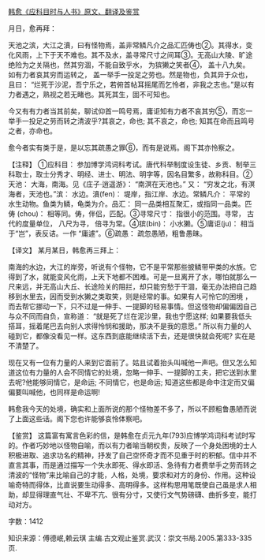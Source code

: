 [韩愈《应科目时与人书》原文、翻译及鉴赏](https://www.vrrw.net/wx/14108.html)

月日，愈再拜：

天池之滨，大江之濆，曰有怪物焉，盖非常鳞凡介之品汇匹俦也②。其得水，变化风雨，上下于天不难也。其不及水，盖寻常尺寸之间耳③。无高山大陵、旷途绝险为之关隔也，然其穷涸，不能自致乎水， 为㺍獭之笑者④， 盖十八九矣。 如有力者哀其穷而运转之， 盖一举手一投足之劳也。然是物也，负其异于众也，且曰： “烂死于沙泥，吾宁乐之，若俯首帖耳摇尾而乞怜者，非我之志也。”是以有力者遇之，熟视之若无睹也。其死其生，固不可知也。

今又有有力者当其前矣，聊试仰首一鸣号焉，庸讵知有力者不哀其穷⑤，而忘一举手一投足之劳而转之清波乎?其哀之，命也; 其不哀之，命也; 知其在命而且鸣号之者，亦命也。

愈今者实有类于是，是以忘其疏愚之罪⑥，而有是说焉。阁下其亦怜察之。

【注释】 ①应科目： 参加博学鸿词科考试。唐代科举制度设生徒、乡贡、制举三科取士，取士分秀才、明经、进士、明法、明字等，因名目繁多，故称科目。②天池： 大海，南海。见《庄子·逍遥游》： “南溟在天池也。” 又： “穷发之北，有溟海者，天池也。”滨： 水边。濆(fen)： 堤岸，指江岸、水边。常鳞凡介： 平常的水生动物。鱼类为鳞，龟类为介。品汇： 同一品类相互聚汇，或指同一品类。匹俦 (chou)： 相等同。俦，伴侣，匹配。③寻常尺寸： 指很小的范围。寻常， 古代的度量单位， 八尺为寻， 倍寻为常。④㺍(bin)： 小水獭。⑤庸讵(ju)： 相当于“岂”，表反诘。一作 “庸遽”。⑥疏愚： 疏忽愚陋，粗鲁愚昧。



【译文】 某月某日，韩愈再三拜上：

南海的水边，大江的岸旁，听说有个怪物，它不是平常那些披鳞带甲类的水族。它得到了水，就能变风化雨，上天下地都不困难。可是一旦离开了水，哪怕就那么一尺来远，并无高山大丘、长途险关的阻拦，却只能穷愁于干涸，毫无办法把自己趋移到水里去，因而受到水獭之类取笑，则是经常的事。如果有人可怜它的困境 ，而去帮它挪动一下，只不过是一伸手、一提脚的轻易事情。但这怪物却偏偏因自己与众不同而自负，宣称道： “就是死了烂在泥沙里，我也宁愿这样; 如果要我低头搭耳，摇着尾巴去向别人求得怜悯和援助，那决不是我的意愿。” 所以有力量的人碰到它，都像没看见一样。这东西到底能继续活下去，还是很快就会死呢? 实在是不清楚了。

现在又有一位有力量的人来到它面前了。姑且试着抬头叫喊他一声吧。但又怎么知道这位有力量的人会不同情它的处境，忽略一伸手、一提脚的工夫，把它送到水里去呢?他能够同情它，是命运; 不同情它，也是命运; 知道这些都是命中注定而又偏偏要叫喊他，也同样是命运啊!

韩愈我今天的处境，确实和上面所说的那个怪物差不多了，所以不顾粗鲁愚陋而说了上面这些话。阁下您也许能够哀怜体察吧。

【鉴赏】 这篇富有寓言色彩的信，是韩愈在贞元九年(793)应博学鸿词科考试时写的。作者巧妙地以怪物自喻，而以有力者喻当朝权贵，反映了一个身处困境的士人积极进取、追求功名的精神，抒发了自己空怀奇才而不见重于时的积郁。信中并不直言其事，而是通过描写一个失水即死、得水即活、急待有力者费举手之劳而转之清波的“怪物”来比喻自己的才能，人格，处境，要求和对方的身份、作用。这种设喻奇特而得体，比直说要生动得多、高明得多。这样构思用笔既使自己虽是求人相助，却显得理直气壮、不卑不亢、很有分寸，又使行文气势磅礴、曲折多变，能打动对方。

字数：1412

知识来源：傅德岷,赖云琪 主编.古文观止鉴赏.武汉：崇文书局.2005.第333-335页.

